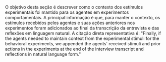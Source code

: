 O objetivo desta seção é descrever como o contexto dos estímulos experimentais foi mantido para os agentes em experimentos comportamentais. A principal informação é que, para manter o contexto, os estímulos recebidos pelos agentes e suas ações anteriores nos experimentos foram adicionados ao final da transcrição da entrevista e das reflexões em linguagem natural. A citação direta representativa é: "Finally, if the agents needed to maintain context from the experimental stimuli for the behavioral experiments, we appended the agents' received stimuli and prior actions in the experiments at the end of the interview transcript and reflections in natural language form."